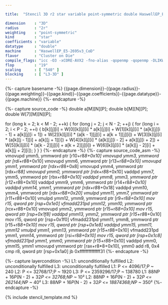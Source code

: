 ```yaml
---

title:  "Stencil 3D r2 star variable point-symmetric double HaswellEP_E5-2695v3_CoD"

dimension    : "3D"
radius       : "2r"
weighting    : "point-symmetric"
kind         : "star"
coefficients : "variable"
datatype     : "double"
machine      : "HaswellEP_E5-2695v3_CoD"
flavor       : "Cluster on Die"
compile_flags: "icc -O3 -xCORE-AVX2 -fno-alias -qopenmp -qopenmp -DLIKWID_PERFMON -Ilikwid-4.3.3/include -Llikwid-4.3.3/lib -Iheaders/dummy.c stencil_compilable.c -o stencil -llikwid"
flop         : "19"
scaling      : [ "540" ]
blocking     : [ "L3-3D" ]
---
```


{%- capture basename -%}
{{page.dimension}}-{{page.radius}}-{{page.weighting}}-{{page.kind}}-{{page.coefficients}}-{{page.datatype}}-{{page.machine}}
{%- endcapture -%}

{%- capture source_code -%}
double a[M][N][P];
double b[M][N][P];
double W[7][M][N][P];

for (long k = 2; k < M - 2; ++k) {
  for (long j = 2; j < N - 2; ++j) {
    for (long i = 2; i < P - 2; ++i) {
      b[k][j][i] = W[0][k][j][i] * a[k][j][i] +
                   W[1][k][j][i] * (a[k][j][i - 1] + a[k][j][i + 1]) +
                   W[2][k][j][i] * (a[k - 1][j][i] + a[k + 1][j][i]) +
                   W[3][k][j][i] * (a[k][j - 1][i] + a[k][j + 1][i]) +
                   W[4][k][j][i] * (a[k][j][i - 2] + a[k][j][i + 2]) +
                   W[5][k][j][i] * (a[k - 2][j][i] + a[k + 2][j][i]) +
                   W[6][k][j][i] * (a[k][j - 2][i] + a[k][j + 2][i]);
    }
  }
}
{%- endcapture -%}
{%- capture source_code_asm -%}
vmovupd ymm5, ymmword ptr [r10+r8*8+0x10]
vmovupd ymm3, ymmword ptr [rdi+r8*8+0x10]
vmovupd ymm6, ymmword ptr [r13+r8*8+0x10]
vmovupd ymm1, ymmword ptr [rdx+r8*8+0x8]
vmovupd ymm4, ymmword ptr [rdx+r8*8]
vmovupd ymm0, ymmword ptr [rdx+r8*8+0x10]
vaddpd ymm7, ymm5, ymmword ptr [rbx+r8*8+0x10]
vaddpd ymm8, ymm3, ymmword ptr [r12+r8*8+0x10]
vaddpd ymm9, ymm6, ymmword ptr [r14+r8*8+0x10]
vaddpd ymm14, ymm1, ymmword ptr [rdx+r8*8+0x18]
vaddpd ymm10, ymm4, ymmword ptr [rdx+r8*8+0x20]
vmulpd ymm11, ymm7, ymmword ptr [r11+r8*8+0x10]
vmulpd ymm12, ymm9, ymmword ptr [r9+r8*8+0x10]
mov r15, qword ptr [rsp+0x1e0]
vfmadd231pd ymm12, ymm10, ymmword ptr [rcx+r8*8+0x10]
vmovupd ymm2, ymmword ptr [r15+r8*8+0x10]
mov r15, qword ptr [rsp+0x1f8]
vaddpd ymm13, ymm2, ymmword ptr [r15+r8*8+0x10]
mov r15, qword ptr [rsp+0x1f0]
vfmadd231pd ymm11, ymm8, ymmword ptr [r15+r8*8+0x10]
mov r15, qword ptr [rsp+0x1e8]
vaddpd ymm15, ymm11, ymm12
vmulpd ymm1, ymm13, ymmword ptr [r15+r8*8+0x10]
vfmadd231pd ymm1, ymm14, ymmword ptr [rsi+r8*8+0x10]
mov r15, qword ptr [rsp+0x1c8]
vfmadd231pd ymm1, ymm0, ymmword ptr [r15+r8*8+0x10]
vaddpd ymm0, ymm15, ymm1
vmovupd ymmword ptr [rax+r8*8+0x10], ymm0
add r8, 0x4
cmp r8, qword ptr [rsp+0x1a0]
jb 0xffffffffffffff31
{%- endcapture -%}

{%- capture layercondition -%}
L1: unconditionally fulfilled
L2: unconditionally fulfilled
L3: unconditionally fulfilled
L1: P <= 4096/17;P ~ 240
L2: P <= 32768/17;P ~ 1920
L3: P <= 2359296/17;P ~ 138780
L1: 88*N*P + 16*P*(N - 2) + 32*P <= 32768;N*P ~ 10²
L2: 88*N*P + 16*P*(N - 2) + 32*P <= 262144;N*P ~ 40²
L3: 88*N*P + 16*P*(N - 2) + 32*P <= 18874368;N*P ~ 350²
{%- endcapture -%}

{% include stencil_template.md %}
